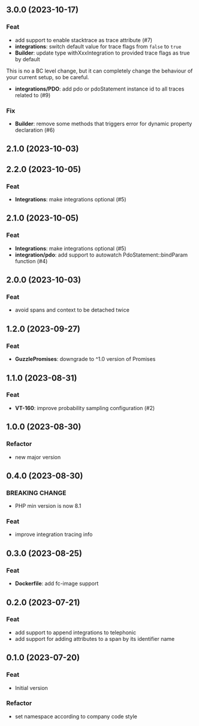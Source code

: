## 3.0.0 (2023-10-17)

### Feat

- add support to enable stacktrace as trace attribute (#7)
- **integrations**: switch default value for trace flags from `false` to `true`
- **Builder**: update type withXxxIntegration to provided trace flags as true by default

This is no a BC level change, but it can completely change the behaviour of your current setup, so be careful.
- **integrations/PDO**: add pdo or pdoStatement instance id to all traces related to (#9)

### Fix

- **Builder**: remove some methods that triggers error for dynamic property declaration (#6)

## 2.1.0 (2023-10-03)

## 2.2.0 (2023-10-05)

### Feat

- **Integrations**: make integrations optional (#5)

## 2.1.0 (2023-10-05)

### Feat

- **Integrations**: make integrations optional (#5)
- **integration/pdo**: add support to autowatch PdoStatement::bindParam function (#4)

## 2.0.0 (2023-10-03)

### Feat

- avoid spans and context to be detached twice

## 1.2.0 (2023-09-27)

### Feat

- **GuzzlePromises**: downgrade to ^1.0 version of Promises

## 1.1.0 (2023-08-31)

### Feat

- **VT-160**: improve probability sampling configuration (#2)

## 1.0.0 (2023-08-30)

### Refactor

- new major version

## 0.4.0 (2023-08-30)

### BREAKING CHANGE

- PHP min version is now 8.1

### Feat

- improve integration tracing info

## 0.3.0 (2023-08-25)

### Feat

- **Dockerfile**: add fc-image support

## 0.2.0 (2023-07-21)

### Feat

- add support to append integrations to telephonic
- add support for adding attributes to a span by its identifier name

## 0.1.0 (2023-07-20)

### Feat

- Initial version

### Refactor

- set namespace according to company code style
